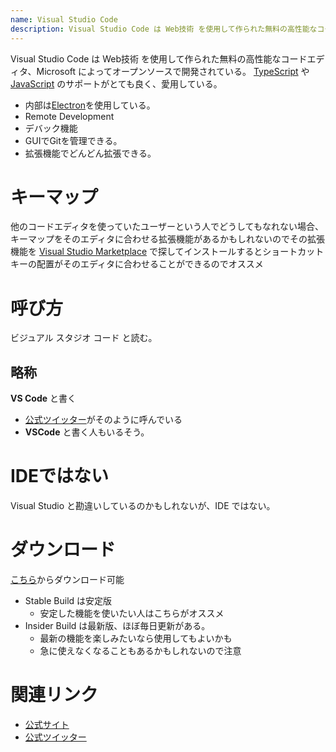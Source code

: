 ```yaml
---
name: Visual Studio Code
description: Visual Studio Code は Web技術 を使用して作られた無料の高性能なコードエディタ
---
```


Visual Studio Code は Web技術 を使用して作られた無料の高性能なコードエディタ、Microsoft によってオープンソースで開発されている。
 [TypeScript](/tags/typescript) や [JavaScript](/tags/javascript) のサポートがとても良く、愛用している。

- 内部は[Electron](/tags/electron)を使用している。
- Remote Development
- デバック機能
- GUIでGitを管理できる。
- 拡張機能でどんどん拡張できる。

# キーマップ

他のコードエディタを使っていたユーザーという人でどうしてもなれない場合、キーマップをそのエディタに合わせる拡張機能があるかもしれないのでその拡張機能を [Visual Studio Marketplace](https://marketplace.visualstudio.com/search?target=VSCode&category=Keymaps&sortBy=Installs) で探してインストールするとショートカットキーの配置がそのエディタに合わせることができるのでオススメ


# 呼び方

ビジュアル スタジオ コード と読む。

## 略称

**VS Code** と書く

- [公式ツイッター](https://twitter.com/code)がそのように呼んでいる
- **VSCode** と書く人もいるそう。

# IDEではない

Visual Studio と勘違いしているのかもしれないが、IDE ではない。

# ダウンロード

[こちら](https://code.visualstudio.com/)からダウンロード可能

- Stable Build は安定版
  - 安定した機能を使いたい人はこちらがオススメ
- Insider Build は最新版、ほぼ毎日更新がある。
  - 最新の機能を楽しみたいなら使用してもよいかも
  - 急に使えなくなることもあるかもしれないので注意

# 関連リンク

- [公式サイト](https://code.visualstudio.com/)
- [公式ツイッター](https://twitter.com/code)
